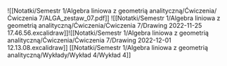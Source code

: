 ![[Notatki/Semestr 1/Algebra liniowa z geometrią analityczną/Ćwiczenia/Ćwiczenia 7/ALGA_zestaw_07.pdf]]
![[Notatki/Semestr 1/Algebra liniowa z geometrią analityczną/Ćwiczenia/Ćwiczenia 7/Drawing 2022-11-25 17.46.56.excalidraw]]![[Notatki/Semestr 1/Algebra liniowa z geometrią analityczną/Ćwiczenia/Ćwiczenia 7/Drawing 2022-12-01 12.13.08.excalidraw]]
[[Notatki/Semestr 1/Algebra liniowa z geometrią analityczną/Wykłady/Wykład 4/Wykład 4]]